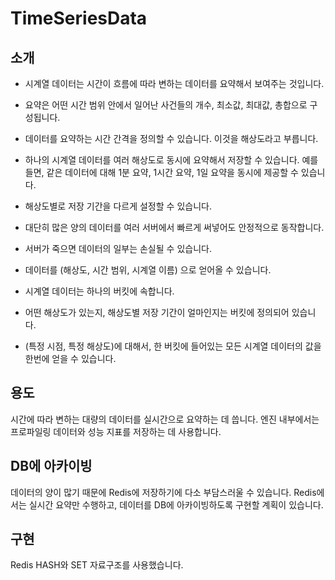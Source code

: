 # TimeSeriesData

## 소개
- 시계열 데이터는 시간이 흐름에 따라 변하는 데이터를 요약해서 보여주는 것입니다.

- 요약은 어떤 시간 범위 안에서 일어난 사건들의 개수, 최소값, 최대값, 총합으로 구성됩니다.

- 데이터를 요약하는 시간 간격을 정의할 수 있습니다. 이것을 해상도라고 부릅니다.

- 하나의 시계열 데이터를 여러 해상도로 동시에 요약해서 저장할 수 있습니다.
  예를 들면, 같은 데이터에 대해 1분 요약, 1시간 요약, 1일 요약을 동시에 제공할 수 있습니다.

- 해상도별로 저장 기간을 다르게 설정할 수 있습니다.

- 대단히 많은 양의 데이터를 여러 서버에서 빠르게 써넣어도 안정적으로 동작합니다.

- 서버가 죽으면 데이터의 일부는 손실될 수 있습니다.

- 데이터를 (해상도, 시간 범위, 시계열 이름) 으로 얻어올 수 있습니다.

- 시계열 데이터는 하나의 버킷에 속합니다.

- 어떤 해상도가 있는지, 해상도별 저장 기간이 얼마인지는 버킷에 정의되어 있습니다.

- (특정 시점, 특정 해상도)에 대해서, 한 버킷에 들어있는 모든 시계열 데이터의 값을 한번에 얻을 수 있습니다.

## 용도
시간에 따라 변하는 대량의 데이터를 실시간으로 요약하는 데 씁니다.
엔진 내부에서는 프로파일링 데이터와 성능 지표를 저장하는 데 사용합니다.

## DB에 아카이빙
데이터의 양이 많기 때문에 Redis에 저장하기에 다소 부담스러울 수 있습니다.
Redis에서는 실시간 요약만 수행하고, 데이터를 DB에 아카이빙하도록 구현할 계획이 있습니다.

## 구현
Redis HASH와 SET 자료구조를 사용했습니다.
